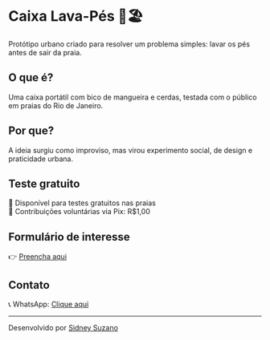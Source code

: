 # Caixa Lava-Pés 🧼🏖️

Protótipo urbano criado para resolver um problema simples: lavar os pés antes de sair da praia.

## O que é?
Uma caixa portátil com bico de mangueira e cerdas, testada com o público em praias do Rio de Janeiro.

## Por que?
A ideia surgiu como improviso, mas virou experimento social, de design e praticidade urbana.

## Teste gratuito
📍 Disponível para testes gratuitos nas praias  
💸 Contribuições voluntárias via Pix: R$1,00

## Formulário de interesse
👉 [Preencha aqui](https://docs.google.com/forms/d/e/1FAIpQLSchlhJMR1xuSiOaBPy9d4ZPTraP3Up8amXOFNWwJl9PwjhFKg/viewform)

## Contato
📞 WhatsApp: [Clique aqui](https://wa.me/5521997083434)

---
Desenvolvido por [Sidney Suzano](https://linkedin.com/in/sidneysuzano)
